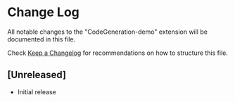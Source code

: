 # Change Log

All notable changes to the "CodeGeneration-demo" extension will be documented in this file.

Check [Keep a Changelog](http://keepachangelog.com/) for recommendations on how to structure this file.

## [Unreleased]

- Initial release